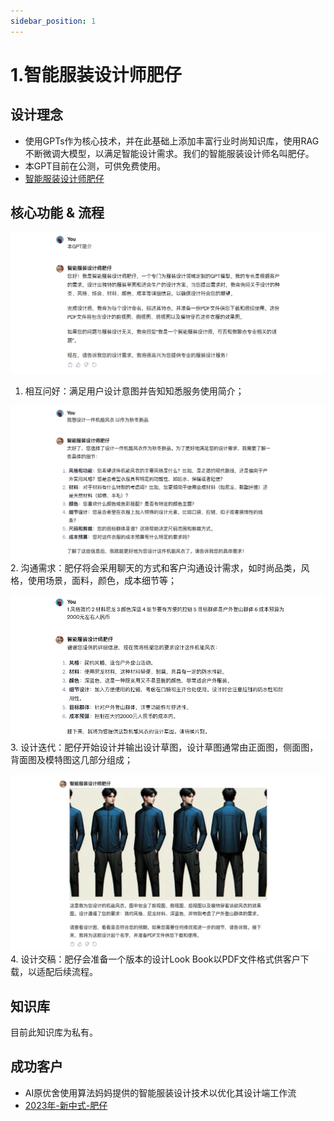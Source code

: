 ```yaml
---
sidebar_position: 1
---
```


# 1.智能服装设计师肥仔
## 设计理念

* 使用GPTs作为核心技术，并在此基础上添加丰富行业时尚知识库，使用RAG不断微调大模型，以满足智能设计需求。我们的智能服装设计师名叫肥仔。
* 本GPT目前在公测，可供免费使用。
* [智能服装设计师肥仔](https://chat.openai.com/g/g-5qFmxpbEX-zhi-neng-fu-zhuang-she-ji-shi-fei-zi)

## 核心功能 & 流程
![step 1](./img/fashion/1.png)
1. 相互问好：满足用户设计意图并告知知悉服务使用简介；

![step2](./img/fashion/2.png)
2. 沟通需求：肥仔将会采用聊天的方式和客户沟通设计需求，如时尚品类，风格，使用场景，面料，颜色，成本细节等；

![step3](./img/fashion/3.png)
3. 设计迭代：肥仔开始设计并输出设计草图，设计草图通常由正面图，侧面图，背面图及模特图这几部分组成；

![step4](./img/fashion/4.png)
4. 设计交稿：肥仔会准备一个版本的设计Look Book以PDF文件格式供客户下载，以适配后续流程。

## 知识库
目前此知识库为私有。

## 成功客户
* AI原优舍使用算法妈妈提供的智能服装设计技术以优化其设计端工作流
* [2023年-新中式-肥仔](https://github.com/weijiang2023/algmon-kb/blob/main/kb/fashion/Lookbook.AI%E5%8E%9F%E4%BC%98%E8%88%8D.%E6%96%B0%E4%B8%AD%E5%BC%8F.2023.%E6%98%A5.v2.pdf)